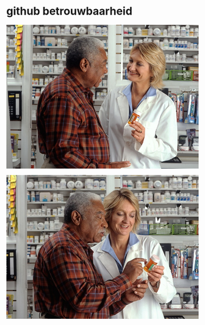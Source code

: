 # github betrouwbaarheid
![](https://github.com/nondejus/de-gapende-hollander/blob/main/de-gapende-hollander/ArtBoard%20Image%20(10).jpg) 

![](https://github.com/nondejus/de-gapende-hollander/blob/main/de-gapende-hollander/ArtBoard%20Image%20(73).jpg) 
